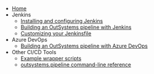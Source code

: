 * [Home](Home)
* Jenkins
  * [Installing and configuring Jenkins](Installing-and-configuring-Jenkins)
  * [Building an OutSystems pipeline with Jenkins](Building-an-OutSystems-pipeline-with-Jenkins)
  * [Customizing your Jenkinsfile](Customizing-your-Jenkinsfile)
* Azure DevOps
  * [Building an OutSystems pipeline with Azure DevOps](Building-an-OutSystems-pipeline-with-Azure-DevOps)
* Other CI/CD Tools
  * [Example wrapper scripts](https://github.com/OutSystems/outsystems-pipeline/tree/master/examples/other_pipelines)
  * [outsystems.pipeline command-line reference](outsystems.pipeline-command-line-reference.md)
